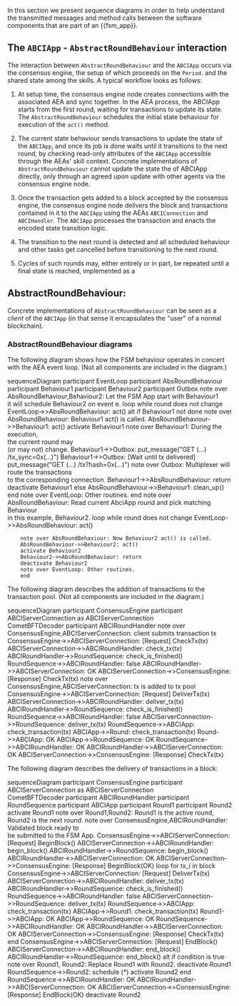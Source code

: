 In this section we present sequence diagrams in order to help understand the transmitted messages and method calls between the software components that are part of an {{fsm_app}}.



## The `ABCIApp` - `AbstractRoundBehaviour` interaction

The interaction between `AbstractRoundBehaviour` and the `ABCIApp` occurs via
the consensus engine, the setup of which proceeds on the `Period`.
and the shared state among the skills. A typical workflow
looks as follows:

1. At setup time, the consensus engine node creates connections with the
   associated AEA and sync together. In the AEA process, the ABCIApp starts from
   the first round, waiting for transactions to update its state. The
   `AbstractRoundBehaviour` schedules the initial state behaviour for execution
   of the `act()` method.

2. The current state behaviour sends transactions to update the state of the
   `ABCIApp`, and once its job is done waits until it transitions to the next
   round, by checking read-only attributes of the `ABCIApp` accessible through
   the AEAs' skill context. Concrete implementations of `AbstractRoundBehaviour`
   cannot update the state the of ABCIApp directly, only through an agreed
   upon update with other agents via the consensus engine node.

3. Once the transaction gets added to a block accepted by the consensus engine,
   the consensus engine node delivers the block and transactions contained in
   it to the `ABCIApp` using the AEAs `ABCIConnection` and `ABCIHandler`. The
   `ABCIApp` processes the transaction and enacts the encoded state transition
   logic.

4. The transition to the next round is detected and all scheduled behaviour and
   other tasks get cancelled before transitioning to the next round.

5. Cycles of such rounds may, either entirely or in part, be repeated until a
   final state is reached, implemented as a


## AbstractRoundBehaviour:

Concrete implementations of `AbstractRoundBehaviour` can be seen as a _client_
of the `ABCIApp` (in that sense it encapsulates the "user" of a normal blockchain).


### AbstractRoundBehaviour diagrams

The following diagram shows how the FSM behaviour operates in concert with the
AEA event loop. (Not all components are included in the diagram.)

<div class="mermaid">
    sequenceDiagram
        participant EventLoop
        participant AbsRoundBehaviour
        participant Behaviour1
        participant Behaviour2
        participant Outbox
        note over AbsRoundBehaviour,Behaviour2: Let the FSM App start with Behaviour1<br/>it will schedule Behaviour2 on event e.
        loop while round does not change
          EventLoop->>AbsRoundBehaviour: act()
          alt if Behaviour1 not done
            note over AbsRoundBehaviour: Behaviour1 act() is called.
            AbsRoundBehaviour->>Behaviour1: act()
            activate Behaviour1
            note over Behaviour1: During the execution, <br/> the current round may<br/>(or may not) change.
            Behaviour1->>Outbox: put_message("GET (...) /tx_sync=0x(...)")
            Behaviour1->>Outbox: [Wait until tx delivered] put_message("GET (...) /tx?hash=0x(...)")
            note over Outbox: Multiplexer will route the transactions<br/>to the corresponding connection.
            Behaviour1->>AbsRoundBehaviour: return
            deactivate Behaviour1
          else
            AbsRoundBehaviour->>Behaviour1: clean_up()
          end
          note over EventLoop: Other routines.
        end
        note over AbsRoundBehaviour: Read current AbciApp round and pick matching Behaviour<br/>in this example, Behaviour2.
        loop while round does not change
        EventLoop->>AbsRoundBehaviour: act()

        note over AbsRoundBehaviour: Now Behaviour2 act() is called.
        AbsRoundBehaviour->>Behaviour2: act()
        activate Behaviour2
        Behaviour2->>AbsRoundBehaviour: return
        deactivate Behaviour2
        note over EventLoop: Other routines.        
        end
</div>



The following diagram describes the addition of transactions to the transaction
pool. (Not all components are included in the diagram.)

<div class="mermaid">
    sequenceDiagram
        participant ConsensusEngine
        participant ABCIServerConnection as ABCIServerConnection<br/>CometBFTDecoder
        participant ABCIRoundHandler
        note over ConsensusEngine,ABCIServerConnection: client submits transaction tx
        ConsensusEngine->>ABCIServerConnection: [Request] CheckTx(tx)
        ABCIServerConnection->>ABCIRoundHandler: check_tx(tx)
        ABCIRoundHandler->>RoundSequence: check_is_finished()
        RoundSequence->>ABCIRoundHandler: false
        ABCIRoundHandler->>ABCIServerConnection: OK
        ABCIServerConnection->>ConsensusEngine: [Response] CheckTx(tx)
        note over ConsensusEngine,ABCIServerConnection: tx is added to tx pool
        ConsensusEngine->>ABCIServerConnection: [Request] DeliverTx(tx)
        ABCIServerConnection->>ABCIRoundHandler: deliver_tx(tx)
        ABCIRoundHandler->>RoundSequence: check_is_finished()
        RoundSequence->>ABCIRoundHandler: false
        ABCIServerConnection->>RoundSequence: deliver_tx(tx)
        RoundSequence->>ABCIApp: check_transaction(tx)             
        ABCIApp->>Round: check_transaction(tx)                
        Round->>ABCIApp: OK
        ABCIApp->>RoundSequence: OK
        RoundSequence->>ABCIRoundHandler: OK        
        ABCIRoundHandler->>ABCIServerConnection: OK
        ABCIServerConnection->>ConsensusEngine: [Response] CheckTx(tx)        
</div>

The following diagram describes the delivery of transactions in a block:

<div class="mermaid">
    sequenceDiagram
        participant ConsensusEngine
        participant ABCIServerConnection as ABCIServerConnection<br/>CometBFTDecoder
        participant ABCIRoundHandler
        participant RoundSequence
        participant ABCIApp
        participant Round1
        participant Round2
        activate Round1
        note over Round1,Round2: Round1 is the active round,<br/>Round2 is the next round.
        note over ConsensusEngine,ABCIRoundHandler: Validated block ready to<br/>be submitted to the FSM App.
        ConsensusEngine->>ABCIServerConnection: [Request] BeginBlock()
        ABCIServerConnection->>ABCIRoundHandler: begin_block()        
        ABCIRoundHandler->>RoundSequence: begin_block()
        ABCIRoundHandler->>ABCIServerConnection: OK
        ABCIServerConnection->>ConsensusEngine: [Response] BeginBlock(OK)
        loop for tx_i in block
          ConsensusEngine->>ABCIServerConnection: [Request] DeliverTx(tx)
          ABCIServerConnection->>ABCIRoundHandler: deliver_tx(tx)
          ABCIRoundHandler->>RoundSequence: check_is_finished()
          RoundSequence->>ABCIRoundHandler: false
          ABCIServerConnection->>RoundSequence: deliver_tx(tx)
          RoundSequence->>ABCIApp: check_transaction(tx)             
          ABCIApp->>Round1: check_transaction(tx)                
          Round1->>ABCIApp: OK
          ABCIApp->>RoundSequence: OK
          RoundSequence->>ABCIRoundHandler: OK        
          ABCIRoundHandler->>ABCIServerConnection: OK
          ABCIServerConnection->>ConsensusEngine: [Response] CheckTx(tx)   
        end
        ConsensusEngine->>ABCIServerConnection: [Request] EndBlock()
        ABCIServerConnection->>ABCIRoundHandler: end_block()
        ABCIRoundHandler->>RoundSequence: end_block()
        alt if condition is true
            note over Round1, Round2: Replace Round1 with Round2.
            deactivate Round1
            RoundSequence->>Round2: schedule (*)
            activate Round2
        end
        RoundSequence->>ABCIRoundHandler: OK
        ABCIRoundHandler->>ABCIServerConnection: OK
        ABCIServerConnection->>ConsensusEngine: [Response] EndBlock(OK)
        deactivate Round2
</div>
